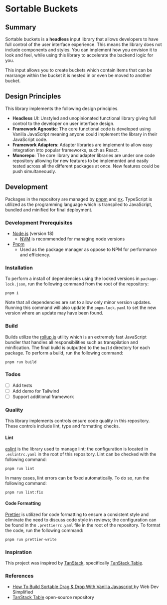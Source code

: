 # Sortable Buckets

## Summary

Sortable buckets is a **headless** input library that allows developers to have full control of the user interface experience. This means the library does not include components and styles. You can implement how you envision it to look and feel, while using this library to accelerate the backend logic for you.

This input allows you to create buckets which contain items that can be rearrange within the bucket it is nested in or even be moved to another bucket.

## Design Principles

This library implements the following design principles.

- **Headless** UI: Unstyled and unopinionated functional library giving full control to the developer on user interface design.
- **Framework Agnostic**: The core functional code is developed using Vanilla JavaScript meaning anyone could implement the library in their JavaScript code.
- **Framework Adapters**: Adapter libraries are implement to allow easy integration into popular frameworks, such as React.
- **Monorepo**: The core library and adapter libraries are under one code repository allowing for new features to be implemented and easily tested across all the different packages at once. New features could be push simultaneously.

## Development

Packages in the repository are managed by [pnpm](https://pnpm.io/) and [nx](https://nx.dev/). TypeScript is utilized as the programming language which is transpiled to JavaScript, bundled and minified for final deployment.

### Development Prerequisites

- [Node.js](https://nodejs.org/en/) (version 18)
  - [NVM](https://github.com/nvm-sh/nvm) is recommended for managing node versions
- [Pnpm](https://pnpm.io/)
  - Used as the package manager as oppose to NPM for performance and efficiency.

### Installation

To perform a install of dependencies using the locked versions in `package-lock.json`, run the following command from the root of the repository:

```
pnpm i
```

Note that all dependencies are set to allow only minor version updates. Running this command will also update the `pnpm-lock.yaml` to set the new version where an update may have been found.

### Build

Builds utilize the [rollup.js](https://rollupjs.org/) utility which is an extremely fast JavaScript bundler that handles all responsibilities such as transpilation and minification. The final build is outputted to the `build` directory for each package. To perform a build, run the following command:

```
pnpm run build
```

### Todos

- [ ] Add tests
- [ ] Add demo for Tailwind
- [ ] Support additional framework

<!---
### Test

#### Running Tests

To run all test suites, execute the following command:

```
pnpm run test
```

To run an individual test, use the following command structure:

```
pnpm run test -- test/src/index.test.ts
```
--->

### Quality

This library implements controls ensure code quality in this repository. These controls include lint, type and formatting checks.

#### Lint

[eslint](https://eslint.org/) is the library used to manage lint; the configuration is located in `.eslintrc.yaml` in the root of this repository. Lint can be checked with the following command:

```
pnpm run lint
```

In many cases, lint errors can be fixed automatically. To do so, run the following command:

```
pnpm run lint:fix
```

#### Code Formatting

[Prettier](https://prettier.io/) is utilized for code formatting to ensure a consistent style and eliminate the need to discuss code style in reviews; the configuration can be found in the `.prettierrc.yaml` file in the root of the repository. To format the code, run the following command:

```
pnpm run prettier-write
```

### Inspiration

This project was inspired by [TanStack](https://github.com/TanStack), specifically [TanStack Table](https://github.com/TanStack/table).

### References

- [How To Build Sortable Drag & Drop With Vanilla Javascript
  ](https://www.youtube.com/watch?v=jfYWwQrtzzY&t=1141s)
  by Web Dev Simplified
- [TanStack Table](https://github.com/TanStack/table) open-source repository
